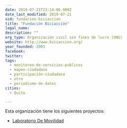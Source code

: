 ```yaml
---
date: 2019-07-21T23:14:06.000Z
date_last_modified: 2019-07-21
uid: fundacion-biciaccion
title: "Fundación Biciacción"
legal_name: 
description: ""
org_type: Organización civil sin fines de lucro (ONG)
website: http://www.biciaccion.org/
year_founded: 2003
facebook: 
twitter: 
tags:
  - monitoreo-de-servicios-publicos
  - mapeo-ciudadano
  - participación-ciudadana
  - otro
  - periodismo-de-datos
cities: 
  - Quito

---
```


Esta organización tiene los siguientes proyectos:

- [Laboratorio De Movilidad](/proyectos/laboratorio-de-movilidad)

